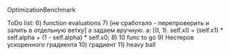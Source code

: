 OptimizationBenchmark

ToDo list:
6) function evaluations
7) [не сработало - перепроверить и залить в отдельную ветку] 
a задаем вручную. a: [0, 1). self.x0 = (self.x1) * self.alpha + (1 - self.alpha) * self.x0; 
8) 10 func to go
9) Нестеров ускоренного градиента
10) градиент
11) heavy ball